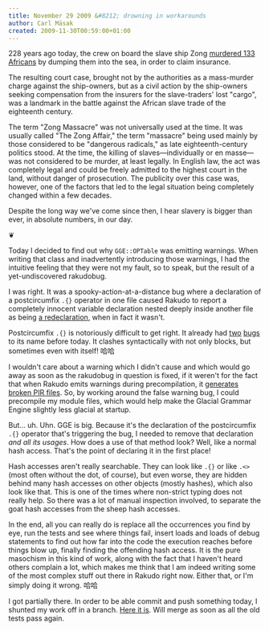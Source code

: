 ```yaml
---
title: November 29 2009 &#8212; drowning in workarounds
author: Carl Mäsak
created: 2009-11-30T00:59:00+01:00
---
```

228 years ago today, the crew on board the slave ship Zong [murdered 133 Africans](http://en.wikipedia.org/wiki/Zong_Massacre) by dumping them into the sea, in order to claim insurance.

<div class='quote'><p>The resulting court case, brought not by the authorities as a mass-murder charge against the ship-owners, but as a civil action by the ship-owners seeking compensation from the insurers for the slave-traders' lost "cargo", was a landmark in the battle against the African slave trade of the eighteenth century.</p><p>The term "Zong Massacre" was not universally used at the time. It was usually called "The Zong Affair," the term "massacre" being used mainly by those considered to be "dangerous radicals," as late eighteenth-century politics stood. At the time, the killing of slaves&#8212;individually or en masse&#8212;was not considered to be murder, at least legally. In English law, the act was completely legal and could be freely admitted to the highest court in the land, without danger of prosecution. The publicity over this case was, however, one of the factors that led to the legal situation being completely changed within a few decades.</p></div>

Despite the long way we've come since then, I hear slavery is bigger than ever, in absolute numbers, in our day.

<p class='separator'>&#10086;</p>

Today I decided to find out why `GGE::OPTable` was emitting warnings. When writing that class and inadvertently introducing those warnings, I had the intuitive feeling that they were not my fault, so to speak, but the result of a yet-undiscovered rakudobug.

I was right. It was a spooky-action-at-a-distance bug where a declaration of a postcircumfix `.{}` operator in one file caused Rakudo to report a completely innocent variable declaration nested deeply inside another file as being [a redeclaration](http://rt.perl.org/rt3/Ticket/Display.html?id=70922), when in fact it wasn't.

Postcircumfix `.{}` is notoriously difficult to get right. It already had [two](http://rt.perl.org/rt3/Ticket/Display.html?id=69438) [bugs](http://rt.perl.org/rt3/Ticket/Display.html?id=69612) to its name before today. It clashes syntactically with not only blocks, but sometimes even with itself! 哈哈

I wouldn't care about a warning which I didn't cause and which would go away as soon as the rakudobug in question is fixed, if it weren't for the fact that when Rakudo emits warnings during precompilation, it [generates broken PIR files](http://rt.perl.org/rt3/Ticket/Display.html?id=70826). So, by working around the false warning bug, I could precompile my module files, which would help make the Glacial Grammar Engine slightly less glacial at startup.

But... uh. Uhn. GGE is big. Because it's the declaration of the postcircumfix `.{}` operator that's triggering the bug, I needed to remove that declaration *and all its usages*. How does a use of that method look? Well, like a normal hash access. That's the point of declaring it in the first place!

Hash accesses aren't really searchable. They can look like `.{}` or like `.<>` (most often without the dot, of course), but even worse, they are hidden behind many hash accesses on other objects (mostly hashes), which also look like that. This is one of the times where non-strict typing does not really help. So there was a lot of manual inspection involved, to separate the goat hash accesses from the sheep hash accesses.

In the end, all you can really do is replace all the occurrences you find by eye, run the tests and see where things fail, insert loads and loads of debug statements to find out how far into the code the execution reaches before things blow up, finally finding the offending hash access. It is the pure masochism in this kind of work, along with the fact that I haven't heard others complain a lot, which makes me think that I am indeed writing some of the most complex stuff out there in Rakudo right now. Either that, or I'm simply doing it wrong. 哈哈

I got partially there. In order to be able commit and push something today, I shunted my work off in a branch. [Here it is](http://github.com/masak/gge/commit/9256ca6e8193ac51979cd5e844637fbb4a12b291). Will merge as soon as all the old tests pass again.


